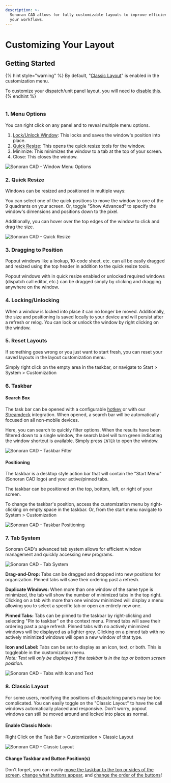 ```yaml
---
description: >-
  Sonoran CAD allows for fully customizable layouts to improve efficiency in
  your workflows.
---
```


# Customizing Your Layout

## Getting Started

{% hint style="warning" %}
By default, "[Classic Layout](customizing-your-layout.md#enable-classic-mode)" is enabled in the customization menu.

To customize your dispatch/unit panel layout, you will need to [disable this](customizing-your-layout.md#8-classic-layout).
{% endhint %}

<figure><img src="../../.gitbook/assets/multi-windows.png" alt=""><figcaption></figcaption></figure>

### 1. Menu Options

You can right click on any panel and to reveal multiple menu options.

1. [Lock/Unlock Window](customizing-your-layout.md#4-locking-unlocking): This locks and saves the window's position into place.
2. [Quick Resize](customizing-your-layout.md#2-quick-resize): This opens the quick resize tools for the window.
3. Minimize: This minimizes the window to a tab at the top of your screen.
4. Close: This closes the window.

![Sonoran CAD - Window Menu Options](<../../.gitbook/assets/image (325).png>)

### 2. Quick Resize

Windows can be resized and positioned in multiple ways:

You can select one of the quick positions to move the window to one of the 9 quadrants on your screen. Or, toggle "Show Advanced" to specify the window's dimensions and positions down to the pixel.

Additionally, you can hover over the top edges of the window to click and drag the size.

![Sonoran CAD - Quick Resize](<../../.gitbook/assets/image (379).png>)

### 3. Dragging to Position

Popout windows like a lookup, 10-code sheet, etc. can all be easily dragged and resized using the top header in addition to the quick resize tools.

Popout windows with in quick resize enabled or unlocked required windows (dispatch call editor, etc.) can be dragged simply by clicking and dragging anywhere on the window.

### 4. Locking/Unlocking

When a window is locked into place it can no longer be moved. Additionally, the size and positioning is saved locally to your device and will persist after a refresh or relog. You can lock or unlock the window by right clicking on the window.

### 5. Reset Layouts

If something goes wrong or you just want to start fresh, you can reset your saved layouts in the layout customization menu.

Simply right click on the empty area in the taskbar, or navigate to Start > System > Customization

### 6. Taskbar

#### Search Box

The task bar can be opened with a configurable [hotkey](https://app.gitbook.com/@sonoran/s/sonoran-software/\~/drafts/-MeOE39Q3hdjvmYX\_1Gy/tutorials/other-features/configurable-hotkeys) or with our [Streamdeck](https://app.gitbook.com/@sonoran/s/sonoran-software/\~/drafts/-MeOE39Q3hdjvmYX\_1Gy/integration-plugins/stream-deck-integration) integration. When opened, a search bar will be automatically focused on all non-mobile devices.‌

Here, you can search to quickly filter options. When the results have been filtered down to a single window, the search label will turn green indicating the window shortcut is available. Simply press `ENTER` to open the window.

![Sonoran CAD - Taskbar Filter](<../../.gitbook/assets/image (17).png>)

#### Positioning

The taskbar is a desktop style action bar that will contain the "Start Menu" (Sonoran CAD logo) and your active/pinned tabs.

The taskbar can be positioned on the top, bottom, left, or right of your screen.

To change the taskbar's position, access the customization menu by right-clicking on empty space in the taskbar. Or, from the start menu navigate to System > Customization

![Sonoran CAD - Taskbar Positioning](<../../.gitbook/assets/image (14).png>)

### 7. Tab System

Sonoran CAD's advanced tab system allows for efficient window management and quickly accessing new programs.

![Sonoran CAD - Tab System](../../.gitbook/assets/50682631f7d5d1cb885ec88710e9e80b.gif)

**Drag-and-Drop:** Tabs can be dragged and dropped into new positions for organization. Pinned tabs will save their ordering past a refresh.

**Duplicate Windows:** When more than one window of the same type is minimized, the tab will show the number of minimized tabs in the top right. Clicking on a tab with more than one window minimized will display a menu allowing you to select a specific tab or open an entirely new one.

**Pinned Tabs:** Tabs can be pinned to the taskbar by right-clicking and selecting "Pin to taskbar" on the context menu. Pinned tabs will save their ordering past a page refresh. Pinned tabs with no actively minimized windows will be displayed as a lighter grey. Clicking on a pinned tab with no actively minimized windows will open a new window of that type.

**Icon and Label:** Tabs can be set to display as an icon, text, or both. This is toggleable in the customization menu.\
_Note: Text will only be displayed if the taskbar is in the top or bottom screen position._

![Sonoran CAD - Tabs with Icon and Text](<../../.gitbook/assets/image (356).png>)

### 8. Classic Layout

For some users, modifying the positions of dispatching panels may be too complicated. You can easily toggle on the "Classic Layout" to have the call windows automatically placed and responsive. Don't worry, popout windows can still be moved around and locked into place as normal.

#### Enable Classic Mode:

Right Click on the Task Bar > Customization > Classic Layout

![Sonoran CAD - Classic Layout](<../../.gitbook/assets/image (39).png>)

#### Change Taskbar and Button Position(s)

Don't forget, you can easily [move the taskbar to the top or sides of the screen](customizing-your-layout.md#6-taskbar), [change what buttons appear](customizing-your-layout.md#7-tab-system), and [change the order of the buttons](customizing-your-layout.md#7-tab-system)!

